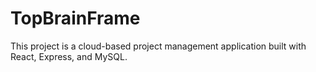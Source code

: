 # TopBrainFrame
This project is a cloud-based project management application built with React, Express, and MySQL.
